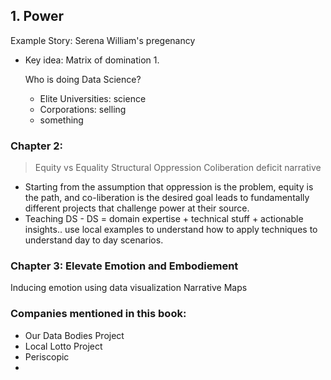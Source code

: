 ## 1. Power
Example Story: Serena William's pregenancy
- Key idea: Matrix of domination
  1. 
  
  Who is doing Data Science? 
    - Elite Universities: science
    - Corporations: selling
    - something

### Chapter 2:

> Equity vs Equality
> Structural Oppression
> Coliberation
> deficit narrative

- Starting from the assumption that oppression is the problem, equity is the path, and co-liberation is the desired goal leads to fundamentally different projects that challenge power at their source. 
- Teaching DS - DS = domain expertise + technical stuff + actionable insights.. use local examples to understand how to apply techniques to understand day to day scenarios.



### Chapter 3: Elevate Emotion and Embodiement
Inducing emotion using data visualization
Narrative Maps


### Companies mentioned in this book:
- Our Data Bodies Project
- Local Lotto Project
- Periscopic
- 
